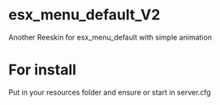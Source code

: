 # esx_menu_default_V2
Another Reeskin for esx_menu_default with simple animation

# For install
Put in your resources folder and ensure or start in server.cfg
